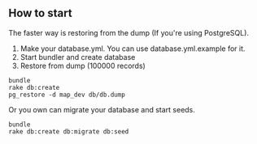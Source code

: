 ## How to start

The faster way is restoring from the dump (If you're using PostgreSQL).
1. Make your database.yml. You can use database.yml.example for it. 
2. Start bundler and create database
3. Restore from dump (100000 records)
  ```
  bundle
  rake db:create
  pg_restore -d map_dev db/db.dump
  ```

Or you own can migrate your database and start seeds.
  ```
  bundle
  rake db:create db:migrate db:seed
  ```
